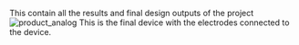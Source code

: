 This contain all the results and final design outputs of the project 
![product_analog](https://github.com/user-attachments/assets/8d1b1628-c392-4aaf-9fe2-44382b701ecb)
This is the final device with the electrodes connected to the device.
